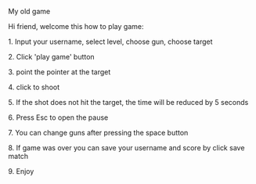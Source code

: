 My old game

<p>Hi friend, welcome this how to play game:</p>
                <p>1. Input your username, select level, choose gun, choose target </p>
                <p>2. Click 'play game' button</p>
                <p>3. point the pointer at the target</p>
                <p>4. click to shoot</p>
                <p>5. If the shot does not hit the target, the time will be reduced by 5 seconds</p>
                <p>6. Press Esc to open the pause</p>
                <p>7. You can change guns after pressing the space button</p>
                <p>8. If game was over you can save your username and score by click save match</p>
                <p>9. Enjoy</p>
